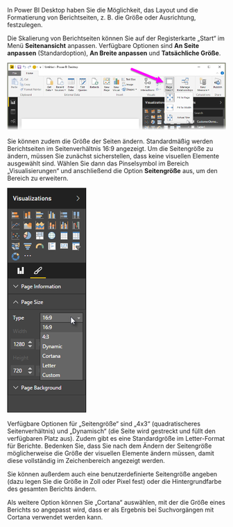 In Power BI Desktop haben Sie die Möglichkeit, das Layout und die Formatierung von Berichtseiten, z. B. die Größe oder Ausrichtung, festzulegen.

Die Skalierung von Berichtseiten können Sie auf der Registerkarte „Start“ im Menü **Seitenansicht** anpassen. Verfügbare Optionen sind **An Seite anpassen** (Standardoption), **An Breite anpassen** und **Tatsächliche Größe**.

![](media/3-11-page-layout-formatting/3-11_1.png)

Sie können zudem die Größe der Seiten ändern. Standardmäßig werden Berichtseiten im Seitenverhältnis 16:9 angezeigt. Um die Seitengröße zu ändern, müssen Sie zunächst sicherstellen, dass keine visuellen Elemente ausgewählt sind. Wählen Sie dann das Pinselsymbol im Bereich „Visualisierungen“ und anschließend die Option **Seitengröße** aus, um den Bereich zu erweitern.

![](media/3-11-page-layout-formatting/3-11_2.png)

Verfügbare Optionen für „Seitengröße“ sind „4x3“ (quadratischeres Seitenverhältnis) und „Dynamisch“ (die Seite wird gestreckt und füllt den verfügbaren Platz aus). Zudem gibt es eine Standardgröße im Letter-Format für Berichte. Bedenken Sie, dass Sie nach dem Ändern der Seitengröße möglicherweise die Größe der visuellen Elemente ändern müssen, damit diese vollständig im Zeichenbereich angezeigt werden.

Sie können außerdem auch eine benutzerdefinierte Seitengröße angeben (dazu legen Sie die Größe in Zoll oder Pixel fest) oder die Hintergrundfarbe des gesamten Berichts ändern.

Als weitere Option können Sie „Cortana“ auswählen, mit der die Größe eines Berichts so angepasst wird, dass er als Ergebnis bei Suchvorgängen mit Cortana verwendet werden kann.

